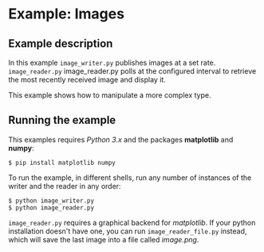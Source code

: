 # Example: Images

## Example description
In this example `image_writer.py` publishes images at a set rate.
`image_reader.py` image_reader.py polls at the configured interval to retrieve
the most recently received image and display it.

This example shows how to manipulate a more complex type.

## Running the example
This examples requires *Python 3.x* and the packages **matplotlib** and **numpy**:

    $ pip install matplotlib numpy

To run the example, in different shells, run any number of instances of the writer and the reader in any order:

    $ python image_writer.py
    $ python image_reader.py

`image_reader.py` requires a graphical backend for *matplotlib*. If your python
installation doesn't have one, you can run `image_reader_file.py` instead, which
will save the last image into a file called *image.png*.

